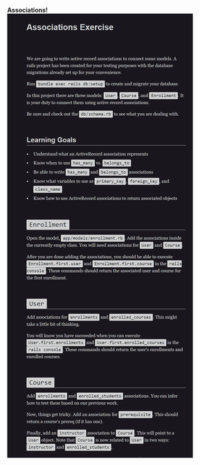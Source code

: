 **Associations!**
![task](https://github.com/Leandran/Associations/blob/master/associations.png)








